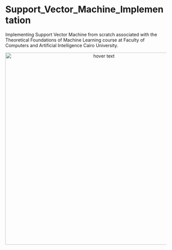 # Support_Vector_Machine_Implementation
Implementing Support Vector Machine from scratch associated with the Theoretical Foundations of Machine Learning course at Faculty of Computers and Artificial Intelligence Cairo University.
<p align="center">
  <img src="D:/university/level 3/Projects/Theoretical Foundations of Machine Learning/Image for SVM" width="600" title="hover text">
</p>
